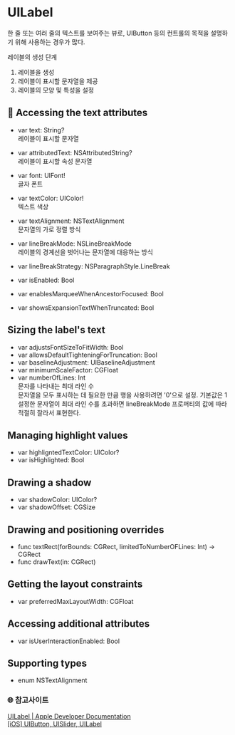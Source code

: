 # UILabel
한 줄 또는 여러 줄의 텍스트를 보여주는 뷰로, UIButton 등의 컨트롤의 목적을 설명하기 위해 사용하는 경우가 많다.

레이블의 생성 단계
1. 레이블을 생성
2. 레이블이 표시할 문자열을 제공
3. 레이블의 모양 및 특성을 설정

## 🔴 Accessing the text attributes
- var text: String?   
  레이블이 표시할 문자열

- var attributedText: NSAttributedString?   
  레이블이 표시할 속성 문자열

- var font: UIFont!   
  글자 폰트

- var textColor: UIColor!   
  텍스트 색상

- var textAlignment: NSTextAlignment    
  문자열의 가로 정렬 방식

- var lineBreakMode: NSLineBreakMode    
  레이블의 경계선을 벗어나는 문자열에 대응하는 방식

- var lineBreakStrategy: NSParagraphStyle.LineBreak
- var isEnabled: Bool
- var enablesMarqueeWhenAncestorFocused: Bool
- var showsExpansionTextWhenTruncated: Bool

## Sizing the label's text
- var adjustsFontSizeToFitWidth: Bool
- var allowsDefaultTighteningForTruncation: Bool
- var baselineAdjustment: UIBaselineAdjustment
- var minimumScaleFactor: CGFloat
- var numberOfLines: Int    
  문자를 나타내는 최대 라인 수  
  문자열을 모두 표시하는 데 필요한 만큼 행을 사용하려면 '0'으로 설정. 기본값은 1    
  설정한 문자열이 최대 라인 수를 초과하면 lineBreakMode 프로퍼티의 값에 따라 적절히 잘라서 표현한다.

## Managing highlight values
- var highligntedTextColor: UIColor?
- var isHighlighted: Bool

## Drawing a shadow
- var shadowColor: UIColor?
- var shadowOffset: CGSize

## Drawing and positioning overrides
- func textRect(forBounds: CGRect, limitedToNumberOFLines: Int) -> CGRect
- func drawText(in: CGRect)
  
## Getting the layout constraints
- var preferredMaxLayoutWidth: CGFloat

## Accessing additional attributes
- var isUserInteractionEnabled: Bool

## Supporting types
- enum NSTextAlignment


### 🌐 참고사이트
[UILabel | Apple Developer Documentation](https://developer.apple.com/documentation/uikit/uilabel)   
[[iOS] UIButton, UISlider, UILabel](https://kingso.netlify.app/posts/boostcourse-project1-UIButton/)

